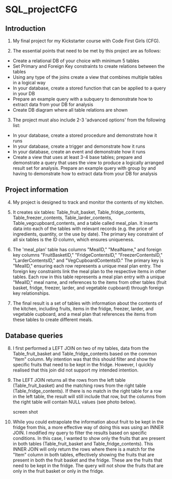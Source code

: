 # SQL_projectCFG

## Introduction
1. My final project for my Kickstarter course with Code First Girls (CFG).

2. The essential points that need to be met by this project are as follows:

* Create a relational DB of your choice with minimum 5 tables
* Set Primary and Foreign Key constraints to create relations between the tables
* Using any type of the joins create a view that combines multiple tables in a logical way
* In your database, create a stored function that can be applied to a query in your DB
* Prepare an example query with a subquery to demonstrate how to extract data from your DB for analysis
* Create DB diagram where all table relations are shown

3. The project must also include 2-3 'advanced options' from the following list:
* In your database, create a stored procedure and demonstrate how it runs
* In your database, create a trigger and demonstrate how it runs
* In your database, create an event and demonstrate how it runs
* Create a view that uses at least 3-4 base tables; prepare and demonstrate a query that uses the view to
produce a logically arranged result set for analysis.
Prepare an example query with group by and having to demonstrate how to extract data from your DB for analysis

## Project information
4. My project is designed to track and monitor the contents of my kitchen.

5. It creates six tables: Table_fruit_basket, Table_fridge_contents, Table_freezer_contents, Table_larder_contents, Table_vegcupboard_contents, and a table called meal_plan. It inserts data into each of the tables with relevant records (e.g. the price of ingredients, quantity, or the use by date). The primary key constraint of all six tables is the ID column, which ensures uniqueness.
   
6. The 'meal_plan' table has columns "MealID," "MealName," and foreign key columns "FruitBasketID," "FridgeContentsID," "FreezerContentsID," "LarderContentsID," and "VegCupboardContentsID." The primary key is "MealID," ensuring each row represents a unique meal plan entry. The foreign key constraints link the meal plan to the respective items in other tables. Each row in this table represents a meal plan entry with a unique "MealID," meal name, and references to the items from other tables (fruit basket, fridge, freezer, larder, and vegetable cupboard) through foreign key relationships.
   
7. The final result is a set of tables with information about the contents of the kitchen, including fruits, items in the fridge, freezer, larder, and vegetable cupboard, and a meal plan that references the items from these tables to create different meals.

## Database queries
8. I first performed a LEFT JOIN on two of my tables, data from the Table_fruit_basket and Table_fridge_contents based on the common "Item" column. My intention was that this should filter and show the specific fruits that need to be kept in the fridge. However, I quickly realised that this join did not support my intended intention.
  
9. The LEFT JOIN returns all the rows from the left table (Table_fruit_basket) and the matching rows from the right table (Table_fridge_contents). If there is no match in the right table for a row in the left table, the result will still include that row, but the columns from the right table will contain NULL values (see photo below).

   screen shot

10. While you could extrapolate the information about fruit to be kept in the fridge from this, a more effective way of doing this was using an INNER JOIN. I modified my query to filter the results based on specific conditions. In this case, I wanted to show only the fruits that are present in both tables (Table_fruit_basket and Table_fridge_contents). This INNER JOIN will only return the rows where there is a match for the "Item" column in both tables, effectively showing the fruits that are present in both the fruit basket and the fridge. These are the fruits that need to be kept in the fridge. The query will not show the fruits that are only in the fruit basket or only in the fridge.
